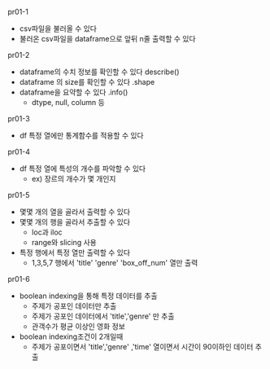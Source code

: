 pr01-1

- csv파일을 불러올 수 있다
- 불러온 csv파일을 dataframe으로 앞뒤 n줄 출력할 수 있다

 pr01-2

- dataframe의 수치 정보를 확인할 수 있다 describe()
- dataframe 의 size를 확인할 수 있다 .shape
- dataframe을 요약할 수 있다 .info()
  - dtype, null, column 등

pr01-3

- df 특정 열에만 통계함수를 적용할 수 있다

pr01-4

- df 특정 열에 특성의 개수를 파악할 수 있다 
  - ex)  장르의 개수가 몇 개인지

pr01-5

- 몇몇 개의 열을 골라서 출력할 수 있다
- 몇몇 개의 행을 골라서 추출할 수 있다
  - loc과 iloc
  - range와 slicing 사용
- 특정 행에서 특정 열만 출력할 수 있다
  - 1,3,5,7 행에서 'title' 'genre' 'box_off_num' 열만 출력

pr01-6

- boolean indexing을 통해  특정 데이터를 추출
  - 주제가 공포인 데이터만 추출
  - 주제가 공포인 데이터에서 'title','genre' 만 추출
  - 관객수가 평균 이상인 영화 정보
- boolean indexing조건이 2개일때
  - 주제가 공포이면서 'title','genre' ,'time' 열이면서 시간이 90이하인 데이터 추출



